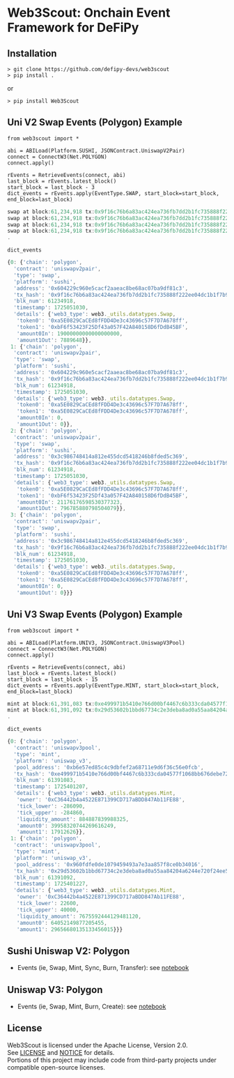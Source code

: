 # Web3Scout: Onchain Event Framework for DeFiPy

## Installation 
```
> git clone https://github.com/defipy-devs/web3scout
> pip install .
```
or
```
> pip install Web3Scout
```

## Uni V2 Swap Events (Polygon) Example

```
from web3scout import *

abi = ABILoad(Platform.SUSHI, JSONContract.UniswapV2Pair)
connect = ConnectW3(Net.POLYGON)
connect.apply()

rEvents = RetrieveEvents(connect, abi)
last_block = rEvents.latest_block()
start_block = last_block - 3
dict_events = rEvents.apply(EventType.SWAP, start_block=start_block, end_block=last_block)
```

```javascript
swap at block:61,234,918 tx:0x9f16c76b6a83ac424ea736fb7dd2b1fc735888f222ee04dc1b1f7b933469faf8
swap at block:61,234,918 tx:0x9f16c76b6a83ac424ea736fb7dd2b1fc735888f222ee04dc1b1f7b933469faf8
swap at block:61,234,918 tx:0x9f16c76b6a83ac424ea736fb7dd2b1fc735888f222ee04dc1b1f7b933469faf8
swap at block:61,234,918 tx:0x9f16c76b6a83ac424ea736fb7dd2b1fc735888f222ee04dc1b1f7b933469faf8
.
```

```
dict_events
```

```javascript
{0: {'chain': 'polygon',
  'contract': 'uniswapv2pair',
  'type': 'swap',
  'platform': 'sushi',
  'address': '0x604229c960e5cacf2aaeac8be68ac07ba9df81c3',
  'tx_hash': '0x9f16c76b6a83ac424ea736fb7dd2b1fc735888f222ee04dc1b1f7b933469faf8',
  'blk_num': 61234918,
  'timestamp': 1725051030,
  'details': {'web3_type': web3._utils.datatypes.Swap,
   'token0': '0xa5E0829CaCEd8fFDD4De3c43696c57F7D7A678ff',
   'token1': '0xbF6f53423F25Df43a057F42A840158D6fDdB45BF',
   'amount0In': 19000000000000000000,
   'amount1Out': 7889648}},
 1: {'chain': 'polygon',
  'contract': 'uniswapv2pair',
  'type': 'swap',
  'platform': 'sushi',
  'address': '0x604229c960e5cacf2aaeac8be68ac07ba9df81c3',
  'tx_hash': '0x9f16c76b6a83ac424ea736fb7dd2b1fc735888f222ee04dc1b1f7b933469faf8',
  'blk_num': 61234918,
  'timestamp': 1725051030,
  'details': {'web3_type': web3._utils.datatypes.Swap,
   'token0': '0xa5E0829CaCEd8fFDD4De3c43696c57F7D7A678ff',
   'token1': '0xa5E0829CaCEd8fFDD4De3c43696c57F7D7A678ff',
   'amount0In': 0,
   'amount1Out': 0}},
 2: {'chain': 'polygon',
  'contract': 'uniswapv2pair',
  'type': 'swap',
  'platform': 'sushi',
  'address': '0x3c986748414a812e455dcd5418246b8fded5c369',
  'tx_hash': '0x9f16c76b6a83ac424ea736fb7dd2b1fc735888f222ee04dc1b1f7b933469faf8',
  'blk_num': 61234918,
  'timestamp': 1725051030,
  'details': {'web3_type': web3._utils.datatypes.Swap,
   'token0': '0xa5E0829CaCEd8fFDD4De3c43696c57F7D7A678ff',
   'token1': '0xbF6f53423F25Df43a057F42A840158D6fDdB45BF',
   'amount0In': 21176176598530377323,
   'amount1Out': 796785880798504079}},
 3: {'chain': 'polygon',
  'contract': 'uniswapv2pair',
  'type': 'swap',
  'platform': 'sushi',
  'address': '0x3c986748414a812e455dcd5418246b8fded5c369',
  'tx_hash': '0x9f16c76b6a83ac424ea736fb7dd2b1fc735888f222ee04dc1b1f7b933469faf8',
  'blk_num': 61234918,
  'timestamp': 1725051030,
  'details': {'web3_type': web3._utils.datatypes.Swap,
   'token0': '0xa5E0829CaCEd8fFDD4De3c43696c57F7D7A678ff',
   'token1': '0xa5E0829CaCEd8fFDD4De3c43696c57F7D7A678ff',
   'amount0In': 0,
   'amount1Out': 0}}}
```

## Uni V3 Swap Events (Polygon) Example

```
from web3scout import *

abi = ABILoad(Platform.UNIV3, JSONContract.UniswapV3Pool)
connect = ConnectW3(Net.POLYGON)
connect.apply()

rEvents = RetrieveEvents(connect, abi)
last_block = rEvents.latest_block()
start_block = last_block - 15
dict_events = rEvents.apply(EventType.MINT, start_block=start_block, end_block=last_block)
```

```javascript
mint at block:61,391,083 tx:0xe499971b5410e766d00bf4467c6b333cda04577f1068bb676debe72331254365
mint at block:61,391,092 tx:0x29d53602b1bbd67734c2e3deba8ad0a55aa84204a6244e720f24ee5160505213
.
```

```
dict_events
```

```javascript
{0: {'chain': 'polygon',
  'contract': 'uniswapv3pool',
  'type': 'mint',
  'platform': 'uniswap_v3',
  'pool_address': '0xb6e57ed85c4c9dbfef2a68711e9d6f36c56e0fcb',
  'tx_hash': '0xe499971b5410e766d00bf4467c6b333cda04577f1068bb676debe72331254365',
  'blk_num': 61391083,
  'timestamp': 1725401207,
  'details': {'web3_type': web3._utils.datatypes.Mint,
   'owner': '0xC36442b4a4522E871399CD717aBDD847Ab11FE88',
   'tick_lower': -286090,
   'tick_upper': -284860,
   'liquidity_amount': 884887839988325,
   'amount0': 39958320744269616249,
   'amount1': 17912626}},
 1: {'chain': 'polygon',
  'contract': 'uniswapv3pool',
  'type': 'mint',
  'platform': 'uniswap_v3',
  'pool_address': '0x960fdfe0de1079459493a7e3aa857f8ce0b34016',
  'tx_hash': '0x29d53602b1bbd67734c2e3deba8ad0a55aa84204a6244e720f24ee5160505213',
  'blk_num': 61391092,
  'timestamp': 1725401227,
  'details': {'web3_type': web3._utils.datatypes.Mint,
   'owner': '0xC36442b4a4522E871399CD717aBDD847Ab11FE88',
   'tick_lower': 22600,
   'tick_upper': 40000,
   'liquidity_amount': 7675592444129481120,
   'amount0': 64052149877205455,
   'amount1': 29656680135133456015}}}
```


## Sushi Uniswap V2: Polygon 

* Events (ie, Swap, Mint, Sync, Burn, Transfer): see [notebook](https://github.com/defipy-devs/web3scout/blob/main/notebook/univ2/test_univ2_events.ipynb)

## Uniswap V3: Polygon

* Events (ie, Swap, Mint, Burn, Create): see [notebook](https://github.com/defipy-devs/web3scout/blob/main/notebook/univ3/test_univ3_events.ipynb)



## License
Web3Scout is licensed under the Apache License, Version 2.0.  
See [LICENSE](./LICENSE) and [NOTICE](./NOTICE) for details.  
Portions of this project may include code from third-party projects under compatible open-source licenses.

